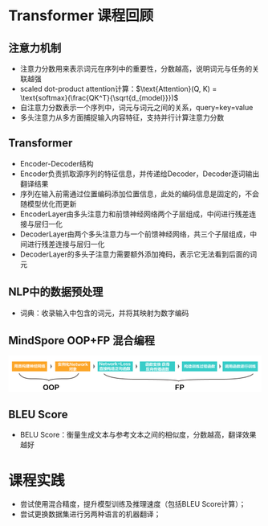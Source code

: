 # Transformer 课程回顾

## 注意力机制

- 注意力分数用来表示词元在序列中的重要性，分数越高，说明词元与任务的关联越强
- scaled dot-product attention计算：$\text{Attention}(Q, K) = \text{softmax}(\frac{QK^T}{\sqrt{d_{model}}})$
- 自注意力分数表示一个序列中，词元与词元之间的关系，query=key=value
- 多头注意力从多方面捕捉输入内容特征，支持并行计算注意力分数

## Transformer

- Encoder-Decoder结构
- Encoder负责抓取源序列的特征信息，并传递给Decoder，Decoder逐词输出翻译结果
- 序列在输入前需通过位置编码添加位置信息，此处的编码信息是固定的，不会随模型优化而更新
- EncoderLayer由多头注意力和前馈神经网络两个子层组成，中间进行残差连接与层归一化
- DecoderLayer由两个多头注意力与一个前馈神经网络，共三个子层组成，中间进行残差连接与层归一化
- DecoderLayer的多头子注意力需要额外添加掩码，表示它无法看到后面的词元

## NLP中的数据预处理

- 词典：收录输入中包含的词元，并将其映射为数字编码

## MindSpore OOP+FP 混合编程

<div align="center"><img src="./assets/OOP+FP.png" alt="oop+fp"></div>

## BLEU Score

- BELU Score：衡量生成文本与参考文本之间的相似度，分数越高，翻译效果越好

# 课程实践

- 尝试使用混合精度，提升模型训练及推理速度（包括BLEU Score计算）；
- 尝试更换数据集进行另两种语言的机器翻译；

